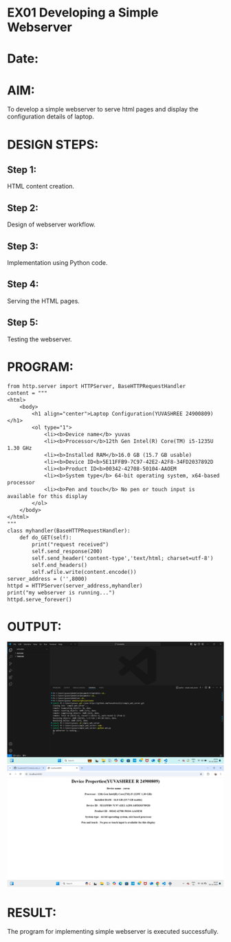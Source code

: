 # EX01 Developing a Simple Webserver

# Date:
# AIM:
To develop a simple webserver to serve html pages and display the configuration details of laptop.

# DESIGN STEPS:
## Step 1:
HTML content creation.

## Step 2:
Design of webserver workflow.

## Step 3:
Implementation using Python code.

## Step 4:
Serving the HTML pages.

## Step 5:
Testing the webserver.

# PROGRAM:
```
from http.server import HTTPServer, BaseHTTPRequestHandler
content = """
<html>
    <body>
        <h1 align="center">Laptop Configuration(YUVASHREE 24900809)</h1>
        <ol type="1">
            <li><b>Device name</b> yuvas
            <li><b>Processor</b>12th Gen Intel(R) Core(TM) i5-1235U 1.30 GHz
            <li><b>Installed RAM</b>16.0 GB (15.7 GB usable)
            <li><b>Device ID<b>5E11FFB9-7C97-42E2-A2F8-34FD2037892D
            <li><b>Product ID<b>00342-42708-50104-AAOEM
            <li><b>System type</b> 64-bit operating system, x64-based processor
            <li><b>Pen and touch</b> No pen or touch input is available for this display
        </ol>
    </body>
</html>
"""
class myhandler(BaseHTTPRequestHandler):
    def do_GET(self):
        print("request received")
        self.send_response(200)
        self.send_header('content-type','text/html; charset=utf-8')
        self.end_headers()
        self.wfile.write(content.encode())
server_address = ('',8000)
httpd = HTTPServer(server_address,myhandler)
print("my webserver is running...")
httpd.serve_forever()
```
# OUTPUT:
![alt text](<Screenshot (17).png>)
![alt text](<Screenshot (18).png>)

# RESULT:
The program for implementing simple webserver is executed successfully.
